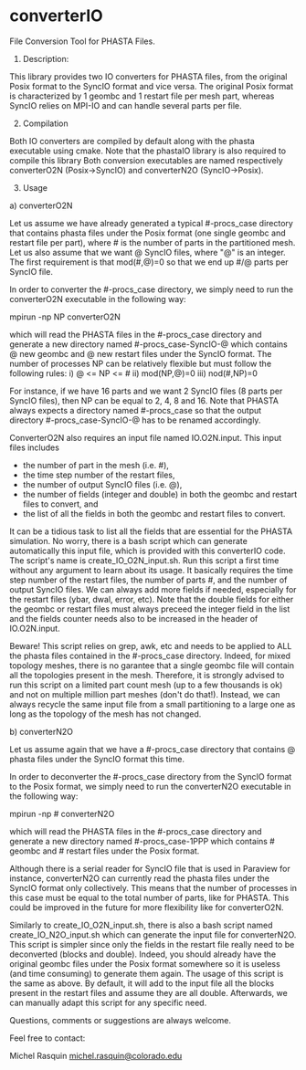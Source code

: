 converterIO
===========

File Conversion Tool for PHASTA Files. 

1) Description:

This library provides two IO converters for PHASTA files, from the original Posix format to the SyncIO format and vice versa.
The original Posix format is characterized by 1 geombc and 1 restart file per mesh part, whereas SyncIO relies on MPI-IO and can handle several parts per file.

2) Compilation

Both IO converters are compiled by default along with the phasta executable using cmake.
Note that the phastaIO library is also required to compile this library
Both conversion executables are named respectively converterO2N (Posix->SyncIO) and converterN2O (SyncIO->Posix).

3) Usage

a) converterO2N

Let us assume we have already generated a typical #-procs_case directory that contains phasta files under the Posix format (one single geombc and restart file per part), where # is the number of parts in the partitioned mesh.
Let us also assume that we want @ SyncIO files, where "@" is an integer.
The first requirement is that mod(#,@)=0 so that we end up #/@ parts per SyncIO file.

In order to converter the #-procs_case directory, we simply need to run the converterO2N executable in the following way:

  mpirun -np NP converterO2N

which will read the PHASTA files in the #-procs_case directory and generate a new directory named #-procs_case-SyncIO-@ which contains @ new geombc and @ new restart files under the SyncIO format.
The number of processes NP can be relatively flexible but must follow the following rules:
i) @ <= NP <= #
ii) mod(NP,@)=0
iii) nod(#,NP)=0

For instance, if we have 16 parts and we want 2 SyncIO files (8 parts per SyncIO files), then NP can be equal to 2, 4, 8 and 16.
Note that PHASTA always expects a directory named #-procs_case so that the output directory #-procs_case-SyncIO-@ has to be renamed accordingly.

ConverterO2N also requires an input file named IO.O2N.input. This input files includes
- the number of part in the mesh (i.e. #), 
- the time step number of the restart files, 
- the number of output SyncIO files (i.e. @),
- the number of fields (integer and double) in both the geombc and restart files to convert, and
- the list of all the fields in both the geombc and restart files to convert.

It can be a tidious task to list all the fields that are essential for the PHASTA simulation. 
No worry, there is a bash script which can generate automatically this input file, which is provided with this converterIO code.
The script's name is create_IO_O2N_input.sh. Run this script a first time without any argument to learn about its usage. 
It basically requires the time step number of the restart files, the number of parts #, and the number of output SyncIO files.
We can always add more fields if needed, especially for the restart files (ybar, dwal, error, etc). 
Note that the double fields for either the geombc or restart files must always preceed the integer field in the list and the fields counter needs also to be increased in the header of IO.O2N.input.

Beware! This script relies on grep, awk, etc and needs to be applied to ALL the phasta files contained in the #-procs_case directory.
Indeed, for mixed topology meshes, there is no garantee that a single geombc file will contain all the topologies present in the mesh.
Therefore, it is strongly advised to run this script on a limited part count mesh (up to a few thousands is ok) and not on multiple million part meshes (don't do that!).
Instead, we can always recycle the same input file from a small partitioning to a large one as long as the topology of the mesh has not changed.

b) converterN2O

Let us assume again that we have a #-procs_case directory that contains @ phasta files under the SyncIO format this time.

In order to deconverter the #-procs_case directory from the SyncIO format to the Posix format, we simply need to run the converterN2O executable in the following way:

  mpirun -np # converterN2O

which will read the PHASTA files in the #-procs_case directory and generate a new directory named #-procs_case-1PPP which contains # geombc and # restart files under the Posix format.

Although there is a serial reader for SyncIO file that is used in Paraview for instance, converterN2O can currently read the phasta files under the SyncIO format only collectively.
This means that the number of processes in this case must be equal to the total number of parts, like for PHASTA.
This could be improved in the future for more flexibility like for converterO2N.

Similarly to create_IO_O2N_input.sh, there is also a bash script named create_IO_N2O_input.sh which can generate the input file for converterN2O.
This script is simpler since only the fields in the restart file really need to be deconverted (blocks and double).
Indeed, you should already have the original geombc files under the Posix format somewhere so it is useless (and time consuming) to generate them again.
The usage of this script is the same as above. 
By default, it will add to the input file all the blocks present in the restart files and assume they are all double.
Afterwards, we can manually adapt this script for any specific need.


Questions, comments or suggestions are always welcome.

Feel free to contact:

  Michel Rasquin
  michel.rasquin@colorado.edu























